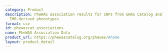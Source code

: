 ```yaml
---
category: Product
description: PheWAS association results for SNPs from GWAS Catalog analyzed against
  EMR-derived phenotypes
format: csv
id: phewascat.associations
name: PheWAS Association Data
product_url: https://phewascatalog.org/phewas/#home
layout: product_detail
---
```

